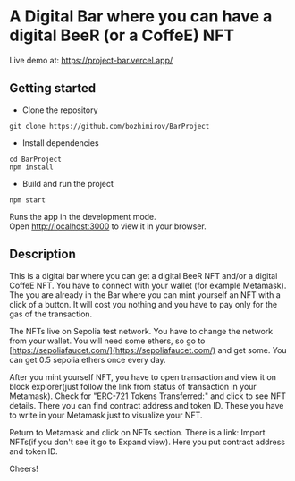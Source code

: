 # A Digital Bar where you can have a digital BeeR (or a CoffeE) NFT

Live demo at: https://project-bar.vercel.app/

## Getting started

- Clone the repository

```
git clone https://github.com/bozhimirov/BarProject
```

- Install dependencies

```
cd BarProject
npm install
```

- Build and run the project

```
npm start
```

Runs the app in the development mode.\
Open [http://localhost:3000](http://localhost:3000) to view it in your browser.

## Description

This is a digital bar where you can get a digital BeeR NFT and/or a digital CoffeE NFT. You have to connect with your wallet (for example Metamask). The you are already in the Bar where you can mint yourself an NFT with a click of a button. It will cost you nothing and you have to pay only for the gas of the transaction. 

The NFTs live on Sepolia test network. You have to change the network from your wallet. You will need some ethers, so go to [https://sepoliafaucet.com/](https://sepoliafaucet.com/) and get some. You can get 0.5 sepolia ethers once every day. 

After you mint yourself NFT, you have to open transaction and view it on block explorer(just follow the link from status of transaction in your Metamask). 
Check for "ERC-721 Tokens Transferred:" and click to see NFT details. There you can find contract address and token ID. These you have to write in your Metamask just to visualize your NFT.

Return to Metamask and click on NFTs section. There is a link: Import NFTs(if you don't see it go to Expand view). Here you put contract address and token ID. 

Cheers!

